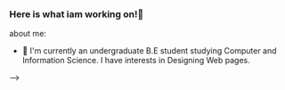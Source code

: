 ### Here is  what iam working on!👋
about me:
- 🔭 I'm currently an undergraduate B.E student studying Computer and Information Science. I have interests in Designing Web pages.


-->
 
